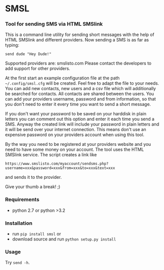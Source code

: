 # SMSL
### Tool for sending SMS via HTML SMSlink

This is a command line utility for sending short messages with the help of
HTML SMSlink and different providers. Now sending a SMS is as far as typing:

    send dude "Hey Dude!"

Supported providers are: smslisto.com
Please contact the developers to add support for other providers.

At the first start an example configuration file at the path
`~/.config/smsl.cfg` will be created. Feel free to adapt the file to your needs.
You can add new contacts, new users and a csv file which will additionally
be searched for contacts. All contacts are shared between the users.
You can add your providers username, password and from information, so
that you don't need to enter it every time you want to send a short message.

If you don't want your password to be saved on your harddisk in plain letters
you can comment out this option and enter it each time you send a SMS.
Anyway the created link will include your password in plain letters
and it will be send over your internet connection. This means don't use an
expensive password on your providers account when using this tool.

By the way you need to be registered at your providers website and you need to
have some money on your account. The tool uses the HTML SMSlink service.
The script creates a link like
```
https://www.smslisto.com/myaccount/sendsms.php?username=xxx&password=xxx&from=xxx&to=xxx&text=xxx
```
and sends it to the provider.

Give your thumb a break! ;)


### Requirements
* python 2.7 or python >3.2

### Installation
* run `pip install smsl` or
* download source and run `python setup.py install`

### Usage
Try `send -h`.